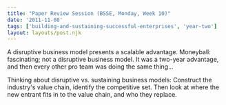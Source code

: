 ```yaml
---
title: "Paper Review Session (BSSE, Monday, Week 10)"
date: '2011-11-08'
tags: ['building-and-sustaining-successful-enterprises', 'year-two']
layout: layouts/post.njk
---
```


A disruptive business model presents a scalable advantage. Moneyball: fascinating; not a disruptive business model. It was a two-year advantage, and then every other pro team was doing the same thing...

Thinking about disruptive vs. sustaining business models: Construct the industry's value chain, identify the competitive set. Then look at where the new entrant fits in to the value chain, and who they replace.
